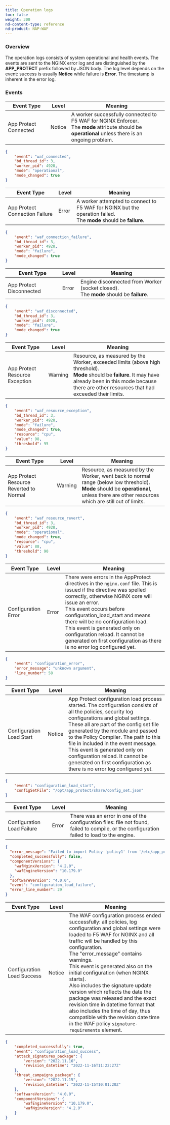 ```yaml
---
title: Operation logs
toc: false
weight: 300
nd-content-type: reference
nd-product: NAP-WAF
---
```


### Overview

The operation logs consists of system operational and health events. The events are sent to the NGINX error log and are distinguished by the **APP_PROTECT** prefix followed by JSON body. The log level depends on the event: success is usually **Notice** while failure is **Error**. The timestamp is inherent in the error log.

### Events

|Event Type | Level | Meaning |
| ---| ---| --- |
|App Protect Connected | Notice | A worker successfully connected to F5 WAF for NGINX Enforcer.<br> The **mode** attribute should be **operational** unless there is an ongoing problem. |


```json
{
    "event": "waf_connected",
    "bd_thread_id": 3,
    "worker_pid": 4928,
    "mode": "operational",
    "mode_changed": true
}
```


|Event Type | Level | Meaning |
| ---| ---| --- |
|App Protect Connection Failure | Error | A worker attempted to connect to F5 WAF for NGINX but the operation failed.<br> The **mode** should be **failure**. |



```json
{
    "event": "waf_connection_failure",
    "bd_thread_id": 3,
    "worker_pid": 4928,
    "mode": "failure",
    "mode_changed": true
}
```


|Event Type | Level | Meaning |
| ---| ---| --- |
|App Protect Disconnected | Error | Engine disconnected from Worker (socket closed).<br>The **mode** should be **failure**. |



```json
{
    "event": "waf_disconnected",
    "bd_thread_id": 3,
    "worker_pid": 4928,
    "mode": "failure",
    "mode_changed": true
}
```

|Event Type | Level | Meaning |
| ---| ---| --- |
|App Protect  Resource Exception | Warning | Resource, as measured by the Worker, exceeded limits (above high threshold).<br>**Mode** should be **failure**. It may have already been in this mode because there are other resources that had exceeded their limits. |


```json
{
    "event": "waf_resource_exception",
    "bd_thread_id": 3,
    "worker_pid": 4928,
    "mode": "failure",
    "mode_changed": true,
    "resource": "cpu",
    "value": 98,
    "threshold": 95
}
```

|Event Type | Level | Meaning |
| ---| ---| --- |
|App Protect Resource Reverted to Normal | Warning | Resource, as measured by the Worker, went back to normal range (below low threshold).<br> **Mode** should be **operational**, unless there are other resources which are still out of limits. |


```json
{
    "event": "waf_resource_revert",
    "bd_thread_id": 3,
    "worker_pid": 4928,
    "mode": "operational",
    "mode_changed": true,
    "resource": "cpu",
    "value": 88,
    "threshold": 90
}
```

|Event Type | Level | Meaning |
| ---| ---| --- |
|Configuration Error | Error | There were errors in the AppProtect directives in the `nginx.conf` file. This is issued if the directive was spelled correctly, otherwise NGINX core will issue an error.<br> This event occurs before configuration_load_start and means there will be no configuration load.<br>       This event is generated only on configuration reload. It cannot be generated on first configuration as there is no error log configured yet. |


```json
{
    "event": "configuration_error",
    "error_message": "unknown argument",
    "line_number": 58
}
```

|Event Type | Level | Meaning |
| ---| ---| --- |
|Configuration Load Start | Notice | App Protect configuration load process started. The configuration consists of all the policies, security log configurations and global settings. These all are part of the config set file generated by the module and passed to the Policy Compiler. The path to this file in included in the event message.<br> This event is generated only on configuration reload. It cannot be generated on first configuration as there is no error log configured yet. |


```json
{
    "event": "configuration_load_start",
    "configSetFile": "/opt/app_protect/share/config_set.json"
}
```

|Event Type | Level | Meaning |
| ---| ---| --- |
|Configuration Load Failure | Error | There was an error in one of the configuration files: file not found, failed to compile, or the configuration failed to load to the engine. |

```json
{
  "error_message": "Failed to import Policy 'policy1' from '/etc/app_protect/conf/policy_1.json': Could not parse/validate the Policy Bot Signature.  Invalid value 'ignoree' for field 'action'.",
  "completed_successfully": false,
  "componentVersions": {
    "wafNginxVersion": "4.2.0",
    "wafEngineVersion": "10.179.0"
  },
  "softwareVersion": "4.0.0",
  "event": "configuration_load_failure",
  "error_line_number": 29
}
```

|Event Type | Level | Meaning |
| ---| ---| --- |
|Configuration Load Success | Notice | The WAF configuration process ended successfully: all policies, log configuration and global settings were loaded to F5 WAF for NGINX and all traffic will be handled by this configuration.<br>The "error_message" contains warnings.<br>This event is generated also on the initial configuration (when NGINX starts).<br>Also includes the signature update version which reflects the date the package was released and the exact revision time in datetime format that also includes the time of day, thus compatible with the revision date time in the WAF policy `signature-requirements` element. |

```json
{
    "completed_successfully": true,
    "event": "configuration_load_success",
    "attack_signatures_package": {
        "version": "2022.11.16",
        "revision_datetime": "2022-11-16T11:22:27Z"
    },
    "threat_campaigns_package": {
        "version": "2022.11.15",
        "revision_datetime": "2022-11-15T10:01:20Z"
    },
    "softwareVersion": "4.0.0",
    "componentVersions": {
        "wafEngineVersion": "10.179.0",
        "wafNginxVersion": "4.2.0"
    }
}
```
